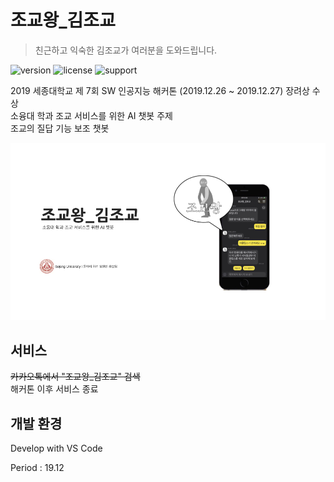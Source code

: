 # 조교왕\_김조교

> 친근하고 익숙한 김조교가 여러분을 도와드립니다.

![version] ![license] ![support]

2019 세종대학교 제 7회 SW 인공지능 해커톤 (2019.12.26 ~ 2019.12.27) 장려상 수상  
소융대 학과 조교 서비스를 위한 AI 챗봇 주제  
조교의 질답 기능 보조 챗봇

![](./docs/img01.jpeg)

## 서비스

~~카카오톡에서 "조교왕\_김조교" 검색~~  
해커톤 이후 서비스 종료

## 개발 환경

Develop with VS Code

Period : 19.12

[version]: https://img.shields.io/badge/version-v1.0-green
[license]: https://img.shields.io/badge/license-MIT-blue.svg
[support]: https://img.shields.io/badge/support-End-black
